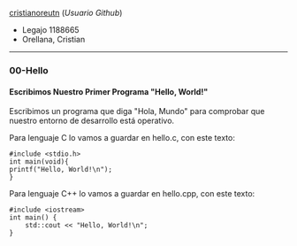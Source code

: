 [cristianoreutn](https://github.com/cristianoreutn)  (_Usuario Github_)
* Legajo 1188665
* Orellana, Cristian
---
### 00-Hello
#### Escribimos Nuestro Primer Programa "Hello, World!"
Escribimos un programa que diga "Hola, Mundo" para comprobar que nuestro entorno de
desarrollo está operativo.

Para lenguaje C lo vamos a guardar en hello.c, con este texto:

    #include <stdio.h>
    int main(void){
    printf("Hello, World!\n");
    }
   Para lenguaje C++ lo vamos a guardar en hello.cpp, con este texto:

    #include <iostream>
    int main() {
        std::cout << "Hello, World!\n";
    }
